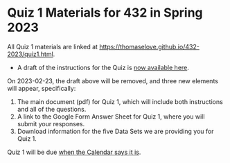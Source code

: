 # Quiz 1 Materials for 432 in Spring 2023

All Quiz 1 materials are linked at https://thomaselove.github.io/432-2023/quiz1.html.

- A draft of the instructions for the Quiz is [now available here](instructions_only_draft.pdf).

On 2023-02-23, the draft above will be removed, and three new elements will appear, specifically:

1. The main document (pdf) for Quiz 1, which will include both instructions and all of the questions.
2. A link to the Google Form Answer Sheet for Quiz 1, where you will submit your responses.
3. Download information for the five Data Sets we are providing you for Quiz 1.

Quiz 1 will be due [when the Calendar says it is](https://thomaselove.github.io/432-2023/calendar.html).
